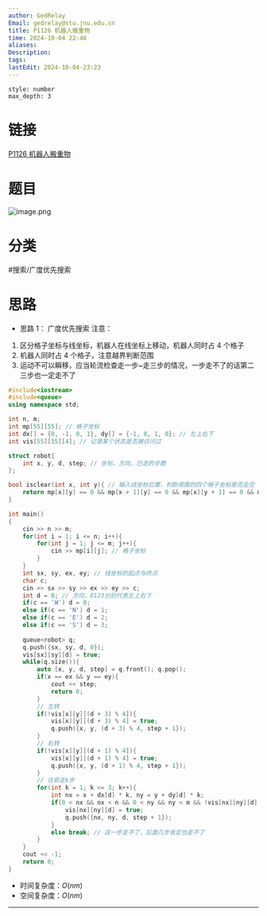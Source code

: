 ```yaml
---
author: GedRelay
Email: gedrelay@stu.jnu.edu.cn
title: P1126 机器人搬重物
time: 2024-10-04 22:48
aliases: 
Description: 
tags: 
lastEdit: 2024-10-04-23:23
---
```


```toc
style: number
max_depth: 3
```

# 链接
[P1126 机器人搬重物](https://www.luogu.com.cn/problem/P1126) 

# 题目
![image.png](https://ged-pic-bed.oss-cn-guangzhou.aliyuncs.com/img/202410042248295.png)


# 分类
#搜索/广度优先搜索 

# 思路
- 思路 1：
广度优先搜索
注意：
1. 区分格子坐标与线坐标，机器人在线坐标上移动，机器人同时占 ${4 }$ 个格子
2. 机器人同时占 ${4 }$ 个格子，注意越界判断范围
3. 运动不可以瞬移，应当轮流检查走一步~走三步的情况，一步走不了的话第二三步也一定走不了


```cpp
#include<iostream>
#include<queue>
using namespace std;

int n, m;
int mp[55][55]; // 格子坐标
int dx[] = {0, -1, 0, 1}, dy[] = {-1, 0, 1, 0}; // 左上右下
int vis[55][55][4]; // 记录某个状态是否被访问过

struct robot{
    int x, y, d, step; // 坐标，方向，已走的步数
};

bool isclear(int x, int y){ // 输入线坐标位置，判断周围的四个格子坐标是否全空
    return mp[x][y] == 0 && mp[x + 1][y] == 0 && mp[x][y + 1] == 0 && mp[x + 1][y + 1] == 0;
}

int main()
{
    cin >> n >> m;
    for(int i = 1; i <= n; i++){
        for(int j = 1; j <= m; j++){
            cin >> mp[i][j]; // 格子坐标
        }
    }
    int sx, sy, ex, ey; // 线坐标的起点与终点
    char c;
    cin >> sx >> sy >> ex >> ey >> c;
    int d = 0; // 方向，0123分别代表左上右下
    if(c == 'W') d = 0;
    else if(c == 'N') d = 1;
    else if(c == 'E') d = 2;
    else if(c == 'S') d = 3;
    
    queue<robot> q;
    q.push({sx, sy, d, 0});
    vis[sx][sy][d] = true;
    while(q.size()){
        auto [x, y, d, step] = q.front(); q.pop();
        if(x == ex && y == ey){
            cout << step;
            return 0;
        }
        // 左转
        if(!vis[x][y][(d + 3) % 4]){
            vis[x][y][(d + 3) % 4] = true;
            q.push({x, y, (d + 3) % 4, step + 1});
        }
        // 右转
        if(!vis[x][y][(d + 1) % 4]){
            vis[x][y][(d + 1) % 4] = true;
            q.push({x, y, (d + 1) % 4, step + 1});
        }
        // 往前走k步
        for(int k = 1; k <= 3; k++){
            int nx = x + dx[d] * k, ny = y + dy[d] * k;
            if(0 < nx && nx < n && 0 < ny && ny < m && !vis[nx][ny][d] && isclear(nx, ny)){
                vis[nx][ny][d] = true;
                q.push({nx, ny, d, step + 1});
            }
            else break; // 这一步走不了，后面几步肯定也走不了
        }
    }
    cout << -1;
	return 0;
}
```


- 时间复杂度：${O\left( nm \right)  }$ 
- 空间复杂度：${O\left( nm \right)  }$ 


---

